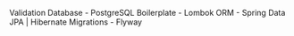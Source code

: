 
Validation
Database - PostgreSQL
Boilerplate - Lombok
ORM - Spring Data JPA | Hibernate
Migrations - Flyway
